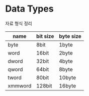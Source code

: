 # Data Types

자료 형식 정리

| name    | bit size | byte size |
|---------|----------|-----------|
| byte    | 8bit     | 1byte     |
| word    | 16bit    | 2byte     |
| dword   | 32bit    | 4byte     |
| qword   | 64bit    | 8byte     |
| tword   | 80bit    | 10byte    |
| xmmword | 128bit   | 16byte    |

